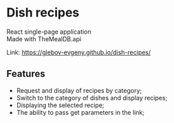 # Dish recipes
React single-page application<br>
Made with TheMealDB.api<br>


Link: https://glebov-evgeny.github.io/dish-recipes/

## Features ##

* Request and display of recipes by category;
* Switch to the category of dishes and display recipes;
* Displaying the selected recipe;
* The ability to pass get parameters in the link;
